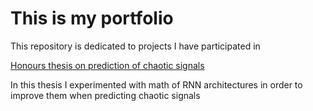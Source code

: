 # This is my portfolio

This repository is dedicated to projects I have participated in

[Honours thesis on prediction of chaotic signals]([https://github.com/your-username/awesome-project](https://github.com/justsvykas/Is-Chaos-Good-For-Reservoir-Computing-))

In this thesis I experimented with math of RNN architectures in order to improve them when predicting chaotic signals



